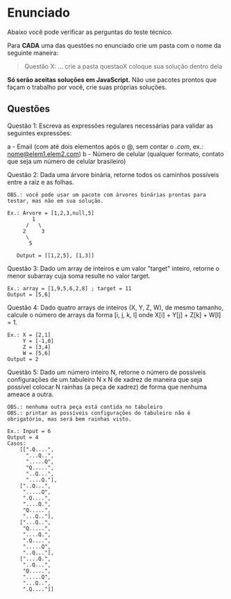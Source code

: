 # Enunciado

Abaixo você pode verificar as perguntas do teste técnico.

Para **CADA** uma das questões no enunciado crie um pasta com o nome da seguinte maneira:

> Questão X: ...
> crie a pasta questaoX
> coloque sua solução dentro dela

**Só serão aceitas soluções em JavaScript.**
Não use pacotes prontos que façam o trabalho por você, crie suas próprias soluções.

## Questões

Questão 1: Escreva as expressões regulares necessárias para validar as seguintes expressões:

a - Email (com até dois elementos após o @, sem contar o *.com*, ex.: nome@elem1.elem2.com)
b - Número de celular (qualquer formato, contato que seja um número de celular brasileiro)

Questão 2: Dada uma árvore binária, retorne todos os caminhos possíveis entre a raíz e as folhas.

    OBS.: você pode usar um pacote com árvores binárias prontas para testar, mas não em sua solução.

	Ex.: Árvore = [1,2,3,null,5]
		    1
	      /   \
	     2     3
	      \
	       5
	       
       Output = [[1,2,5], [1,3]]
       
Questão 3: Dado um array de inteiros e um valor "target" inteiro, retorne o menor subarray cuja soma resulte no valor target.

	Ex.: array = [1,9,5,6,2,8] ; target = 11
	Output = [5,6]
	
Questão 4: Dado quatro arrays de inteiros (X, Y, Z, W), de mesmo tamanho, calcule o número de arrays da forma [i, j, k, l] onde X[i] + Y[j] + Z[k] + W[l] = 1.

	Ex.: X = [2,1]
	     Y = [-1,0]
	     Z = [3,4]
	     W = [5,6]
	Output = 2
	
Questão 5: Dado um número inteiro N, retorne o número de possíveis configurações de um tabuleiro N x N de xadrez de maneira que seja possível colocar N rainhas (a peça de xadrez) de forma que nenhuma ameace a outra.

	OBS.: nenhuma outra peça está contida no tabuleiro
	OBS.: printar as possíveis configurações do tabuleiro não é obrigatório, mas será bem rainhas visto.
	
	Ex.: Input = 6
	Output = 4
	Casos:
		[[".Q....",
		  "...Q..",
		  ".....Q",
		  "Q.....",
		  "..Q...",
		  "....Q."],
		["..Q...",
		 ".....Q",
		 ".Q....",
		 "....Q.",
		 "Q.....",
		 "...Q.."],
		["...Q..",
		 "Q.....",
		 "....Q.",
		 ".Q....",
		 ".....Q",
		 "..Q..."],
		["....Q.",
		 "..Q...",
		 "Q.....",
		 ".....Q",
		 "...Q..",
		 ".Q...."]]
		
